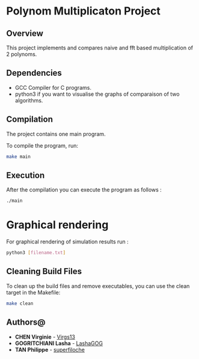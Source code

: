 # Polynom Multiplicaton Project

## Overview

This project implements and compares naive and fft based multiplication of 2 polynoms.

## Dependencies

- GCC Compiler for C programs.
- python3 if you want to visualise the graphs of comparaison of two algorithms.

## Compilation

The project contains one main program.

To compile the program, run:

```bash
make main
```

## Execution

After the compilation you can execute the program as follows :

```bash
./main
```

# Graphical rendering

For graphical rendering of simulation results run :

```bash
python3 [filename.txt]
```

## Cleaning Build Files

To clean up the build files and remove executables, you can use the clean target in the Makefile:

```bash
make clean
```

## Authors@

- **CHEN Virginie** - [Virgs13](https://github.com/Virgs13)
- **GOGRITCHIANI Lasha** - [LashaGOG](https://github.com/LashaGOG)
- **TAN Philippe** - [superfiloche](https://github.com/superfiloche)
